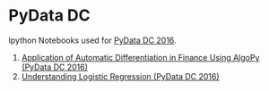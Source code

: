 # PyData DC
Ipython Notebooks used for [PyData DC 2016](https://pydata.org/dc2016/).
1. [Application of Automatic Differentiation in Finance Using AlgoPy (PyData DC 2016)](https://nbviewer.jupyter.org/github/nicholashub/PyData-DC-2016/blob/master/Application%20of%20%20Automatic%20Differentiation%20in%20Finance%20Using%20AlgoPy%20%28PyData%20DC%202016%29.ipynb)
2. [Understanding Logistic Regression (PyData DC 2016)](https://nbviewer.jupyter.org/github/nicholashub/PyData-DC-2016/blob/master/Understanding%20Logistic%20Regression%20%28PyData%20DC%202016%29.ipynb)
